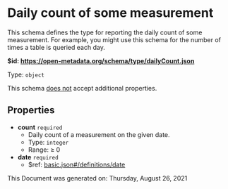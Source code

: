 # Daily count of some measurement

This schema defines the type for reporting the daily count of some measurement. For example, you might use this schema for the number of times a table is queried each day.

<b id="https/open-metadata.org/schema/type/dailycount.json">&#36;id: https://open-metadata.org/schema/type/dailyCount.json</b>

Type: `object`

This schema <u>does not</u> accept additional properties.

## Properties
 - **count** `required`
	 - Daily count of a measurement on the given date.
	 - Type: `integer`
	 - Range:  &ge; 0
 - **date** `required`
	 - $ref: [basic.json#/definitions/date](basic.md#date)

This Document was generated on: Thursday, August 26, 2021